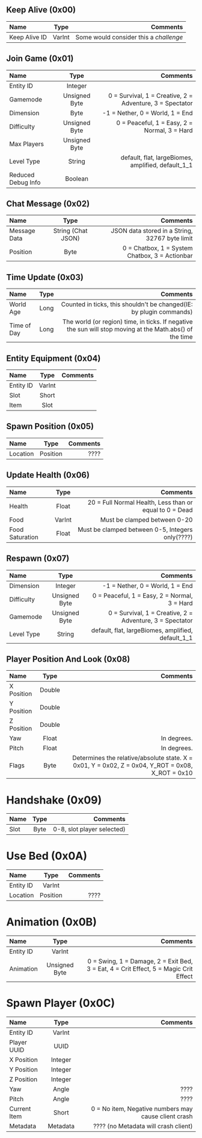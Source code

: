 ## Keep Alive (0x00)
| Name           | Type    | Comments                               |
|:---------------|:-------:|---------------------------------------:|
| Keep Alive ID  | VarInt  | Some would consider this a *challenge* |

## Join Game (0x01)
| Name                 | Type          | Comments                                                 |
|:---------------------|:-------------:|---------------------------------------------------------:|
| Entity ID            | Integer       |                                                          |
| Gamemode             | Unsigned Byte | 0 = Survival, 1 = Creative, 2 = Adventure, 3 = Spectator |
| Dimension            | Byte          | -1 = Nether, 0 = World, 1 = End                          |
| Difficulty           | Unsigned Byte | 0 = Peaceful, 1 = Easy, 2 = Normal, 3 = Hard             |
| Max Players          | Unsigned Byte |                                                          |
| Level Type           | String        | default, flat, largeBiomes, amplified, default_1_1       |
| Reduced Debug Info   | Boolean       |                                                          |

## Chat Message (0x02)
| Name                 | Type               | Comments                                           |
|:---------------------|:------------------:|---------------------------------------------------:|
| Message Data         | String (Chat JSON) | JSON data stored in a String, 32767 byte limit     |
| Position             | Byte               | 0 = Chatbox, 1 = System Chatbox, 3 = Actionbar     |

## Time Update (0x03)
| Name                 | Type  | Comments                                                                                                 |
|:---------------------|:-----:|---------------------------------------------------------------------------------------------------------:|
| World Age            | Long  | Counted in ticks, this shouldn't be changed(IE: by plugin commands)                                      |
| Time of Day          | Long  | The world (or region) time, in ticks. If negative the sun will stop moving at the Math.abs() of the time |

## Entity Equipment (0x04)
| Name           | Type    | Comments |
|:---------------|:-------:|---------:|
| Entity ID      | VarInt  |          |
| Slot           | Short   |          |
| Item           | Slot    |          |

## Spawn Position (0x05)
| Name           | Type      | Comments |
|:---------------|:---------:|---------:|
| Location       | Position  | ????     |

## Update Health (0x06)
| Name            | Type      | Comments                                                |
|:----------------|:---------:|--------------------------------------------------------:|
| Health          | Float     | 20 = Full Normal Health, Less than or equal to 0 = Dead |
| Food            | VarInt    | Must be clamped between 0-20                            |
| Food Saturation | Float     | Must be clamped between 0-5, Integers only(????)        |

## Respawn (0x07)
| Name            | Type          | Comments                                                 |
|:----------------|:-------------:|---------------------------------------------------------:|
| Dimension       | Integer       | -1 = Nether, 0 = World, 1 = End                          |
| Difficulty      | Unsigned Byte | 0 = Peaceful, 1 = Easy, 2 = Normal, 3 = Hard             |
| Gamemode        | Unsigned Byte | 0 = Survival, 1 = Creative, 2 = Adventure, 3 = Spectator |
| Level Type      | String        | default, flat, largeBiomes, amplified, default_1_1       |

## Player Position And Look (0x08)
| Name            | Type      | Comments                                                                                         |
|:----------------|:---------:|-------------------------------------------------------------------------------------------------:|
| X Position      | Double    |                                                                                                  |
| Y Position      | Double    |                                                                                                  |
| Z Position      | Double    |                                                                                                  |
| Yaw             | Float     | In degrees.                                                                                      |
| Pitch           | Float     | In degrees.                                                                                      |
| Flags           | Byte      | Determines the relative/absolute state. X = 0x01, Y = 0x02, Z = 0x04, Y_ROT = 0x08, X_ROT = 0x10 |
<!--
    Field     Bit
    X         0x01
    Y         0x02
    Z         0x04
    Y_ROT     0x08
    X_ROT     0x10
-->

# Handshake (0x09)
| Name           | Type      | Comments                   |
|:---------------|:---------:|---------------------------:|
| Slot           | Byte      | 0-8, slot player selected) |

# Use Bed (0x0A)
| Name           | Type      | Comments                   |
|:---------------|:---------:|---------------------------:|
| Entity ID      | VarInt    |                            |
| Location       | Position  | ????                       |

# Animation (0x0B)
| Name           | Type          | Comments                                                                             |
|:---------------|:-------------:|-------------------------------------------------------------------------------------:|
| Entity ID      | VarInt        |                                                                                      |
| Animation      | Unsigned Byte | 0 = Swing, 1 = Damage, 2 = Exit Bed, 3 = Eat, 4 = Crit Effect, 5 = Magic Crit Effect |
<!--
ID  Animation
0   Swing arm
1   Take damage
2   Leave bed
3   Eat food
4   Critical effect
5   Magic critical effect
-->

# Spawn Player (0x0C)
| Name            | Type          | Comments                                                 |
|:----------------|:-------------:|---------------------------------------------------------:|
| Entity ID       | VarInt        |                                                          |
| Player UUID     | UUID          |                                                          |
| X Position      | Integer       |                                                          |
| Y Position      | Integer       |                                                          |
| Z Position      | Integer       |                                                          |
| Yaw             | Angle         | ????                                                     |
| Pitch           | Angle         | ????                                                     |
| Current Item    | Short         | 0 = No item, Negative numbers may cause client crash     |
| Metadata        | Metadata      | ???? (no Metadata will crash client)                     |
